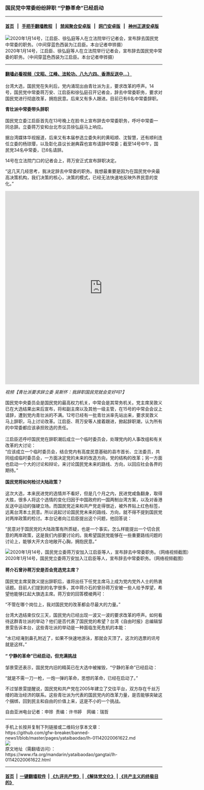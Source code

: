 ### 国民党中常委纷纷辞职     “宁静革命”已经启动
------------------------

#### [首页](https://github.com/gfw-breaker/banned-news1/blob/master/README.md) &nbsp;&nbsp;|&nbsp;&nbsp; [手把手翻墙教程](https://github.com/gfw-breaker/guides/wiki) &nbsp;&nbsp;|&nbsp;&nbsp; [禁闻聚合安卓版](https://github.com/gfw-breaker/bn-android) &nbsp;&nbsp;|&nbsp;&nbsp; [网门安卓版](https://github.com/oGate2/oGate) &nbsp;&nbsp;|&nbsp;&nbsp; [神州正道安卓版](https://github.com/SzzdOgate/update) 



<div id="headerimg">
 <img alt="2020年1月14号，江启臣、徐弘庭等人在立法院举行记者会，宣布辞去国民党中常委的职务。（中间穿蓝色西装为江启臣。本台记者申铧摄）" src="https://www.rfa.org/mandarin/yataibaodao/gangtai/lh-01142020061622.html/6c5f542f81e3.jpg/@@images/0257257a-f152-41dd-9ebc-38f6558ee48c.jpeg" title="2020年1月14号，江启臣、徐弘庭等人在立法院举行记者会，宣布辞去国民党中常委的职务。（中间穿蓝色西装为江启臣。本台记者申铧摄）"/>
 <div id="headerimgcontents">
  <div id="headerimgcaption">
   <span>
    2020年1月14号，江启臣、徐弘庭等人在立法院举行记者会，宣布辞去国民党中常委的职务。（中间穿蓝色西装为江启臣。本台记者申铧摄）
   </span>
   <!-- zoomattribute -->
  </div>
  <!-- headerimgcaption -->
 </div>
 <!-- headerimagecontents -->
</div>

<hr/>


#### [翻墙必看视频（文昭、江峰、法轮功、八九六四、香港反送中...）](http://167.172.214.107/home.html)

<div id="storytext">
 <div>
  <div class="slot_header">
  </div>
 </div>
 <p>
  台湾大选，国民党在失利后，党内涌现出由青壮派为主，要求改革的呼声。14号，国民党中常委蒋万安、江启臣和徐弘庭召开记者会，辞去中常委职务，要求对国民党进行彻底改革，拥抱民意。后来又有多人跟进。目前已有6名中常委辞职。
 </p>
 <p>
 </p>
 <p>
 </p>
 <p>
  <b>
   青壮派中常委带头辞职
  </b>
  <br/>
  <br/>
  国民党立委江启臣首先在13号晚上在脸书上宣布辞去中常委职务，呼吁中常委一同总辞。立委蒋万安和台北市议员徐弘庭马上响应。
 </p>
 <p>
  据台湾媒体华视报道，后来又有本届参选立委失利的黄昭顺、沈智慧，还有顺利连任立委的杨琼璎，以及彰化县议长谢典霖也宣布请辞中常委；截至14号中午，国民党34名中常委，已6名请辞。
 </p>
 <p>
  14号在立法院门口的记者会上，蒋万安正式宣布辞职决定。
 </p>
 <p>
  “这几天几经思考，我决定辞去中常委的职务。我想最重要是因为在国民党中央最高决策机构，我们决策的核心，决策的模式，已经无法快速地反映外界民意的变化。”
 </p>
 <p>
 </p>
 <p>
  <iframe frameborder="0" height="620" scrolling="no" src="https://www.facebook.com/plugins/video.php?href=https%3A%2F%2Fwww.facebook.com%2FRFAChinese%2Fvideos%2F504231510238440%2F&amp;show_text=0&amp;width=226" width="622">
  </iframe>
 </p>
 <p>
  <i>
   视频【青壮派要求辞立委 吴斯怀：我辞职国民党就会变好吗?】
  </i>
 </p>
 <p>
 </p>
 <p>
  国民党中央委员会是国民党的最高权力机关，中常会是其常务机关。党主席吴敦义已在大选结果出来后宣布，将和副主席以及其他一级主管，在15号的中常会会议上请辞，遭到党内青壮派的不满。12号已经有一批青壮派率先站出来，要求吴敦义马上辞职，马上讨论改革。江启臣、蒋万安等人接着跟进，掀起辞职潮，认为所有的中常委都应该承担败选的责任。
  <br/>
  <br/>
  江启臣还呼吁国民党在辞职潮后成立一个临时委员会，处理党内的人事改组和有关改革的大讨论：
  <br/>
  “应该成立一个临时委员会，结合党内有高度民意基础的县市首长、立法委员，共同组成临时委员会，一方面决定党的未来的改造方向，党的结构的改革；另一方面也启动一个大的讨论和辩论，来讨论国民党未来的路线、方向，以回应社会各界的期待。”
  <br/>
  <br/>
  <b>
   国民党将如何检讨大陆政策？
  </b>
  <br/>
  <br/>
  这次大选，本来民进党的选情并不看好，但是几个月之内，民进党咸鱼翻身，取得大胜，很多人将这个选情的变化归因于中国政府的一国两制台湾方案，以及对香港反送中运动的强硬立场。而国民党近来和共产党走得很近，被外界贴上红色标签，远离台湾本土民意。所以说起讨论国民党未来的路线、方向，就不得不提到国民党对两岸政策的检讨。本台记者向江启臣提出这个问题，他回答说：
 </p>
 <p>
  “民意对于国民党的大陆政策有所质疑，也是一个事实。怎么样能提出一个切合民意的两岸政策，这是我们内部要讨论的。我希望国民党能够在一些重要路线问题的讨论上，能够大开大合地敞开心胸，拥抱民意。”
 </p>
 <p>
 </p>
 <p>
  <div class="image-inline captioned" style="width:1280px;">
   <div style="width:1280px;">
    <img alt="2020年1月14号，国民党立委蒋万安加入江启臣等人，宣布辞去中常委职务。（网络视频截图）" src="https://www.rfa.org/mandarin/yataibaodao/gangtai/lh-01142020061622.html/jiang.PNG" title="2020年1月14号，国民党立委蒋万安加入江启臣等人，宣布辞去中常委职务。（网络视频截图）"/>
   </div>
   <div class="image-caption">
    <span style="width:1280px;">
     2020年1月14号，国民党立委蒋万安加入江启臣等人，宣布辞去中常委职务。（网络视频截图）
    </span>
    <span class="copyright">
    </span>
   </div>
  </div>
  <br/>
  <b>
   蒋介石曾孙蒋万安是否会竞选党主席？
  </b>
  <br/>
  <br/>
  国民党主席吴敦义提出辞职后，谁将出任下任党主席马上成为党内党外人士的热衷话题。目前人们提到的名字很多，其中蒋介石的曾孙蒋万安被一些人给予厚望，希望他能够扛起大旗选主席。蒋万安的回答模棱两可：
 </p>
 <p>
  “不管在哪个岗位上，我对国民党的改革都会尽最大的力量。”
 </p>
 <p>
  台湾大选结束仅仅三天，国民党内已经出现一波又一波的要求改革的呼声。如何看待这群青壮派的举动？他们是否代表了国民党的希望？台湾《自由时报》总编辑邹景雯告诉本台，这些青壮派的举动是一种面临生死危机的本能：
 </p>
 <p>
  “水已经淹到鼻孔附近了，如果不快速地游泳，那就会灭顶了。这次的选票的讯号就是这样。”
  <br/>
  <br/>
  <b>
   “
  </b>
  <b>
   宁静的革命”已经启动，但充满挑战
   <br/>
  </b>
  <br/>
  邹景雯还表示，国民党内旧的精英已在大选中被摧毁，“宁静的革命”已经启动：
 </p>
 <p>
  “就是不需一刀一枪，一炮一弹的革命，思想的革命，已经在启动了。”
 </p>
 <p>
  不过邹景雯提醒说，国民党和共产党在2005年建立了交往平台，双方存在千丝万缕的政治经济的联系。这些青壮派为代表的国民党内的改革力量，是否能够突破这个捆绑，回到民主和自由的价值上来，这是不小的一个挑战。
 </p>
 <p>
  自由亚洲电台记者：申铧  责编：许书婷    网编：瑞哲
 </p>
</div>

<hr/>
手机上长按并复制下列链接或二维码分享本文章：<br/>
https://github.com/gfw-breaker/banned-news1/blob/master/pages/yataibaodao/lh-01142020061622.md <br/>
<a href='https://github.com/gfw-breaker/banned-news1/blob/master/pages/yataibaodao/lh-01142020061622.md'><img src='https://github.com/gfw-breaker/banned-news1/blob/master/pages/yataibaodao/lh-01142020061622.md.png'/></a> <br/>
原文地址（需翻墙访问）：https://www.rfa.org/mandarin/yataibaodao/gangtai/lh-01142020061622.html


------------------------
#### [首页](https://github.com/gfw-breaker/banned-news1/blob/master/README.md) &nbsp;|&nbsp; [一键翻墙软件](https://github.com/gfw-breaker/nogfw/blob/master/README.md) &nbsp;| [《九评共产党》](https://github.com/gfw-breaker/9ping.md/blob/master/README.md#九评之一评共产党是什么) | [《解体党文化》](https://github.com/gfw-breaker/jtdwh.md/blob/master/README.md) | [《共产主义的终极目的》](https://github.com/gfw-breaker/gczydzjmd.md/blob/master/README.md)


<img src='http://gfw-breaker.win/banned-news/pages/yataibaodao/lh-01142020061622.md' width='0px' height='0px'/>